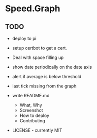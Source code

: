 # Speed.Graph

## TODO

* deploy to pi
* setup certbot to get a cert.
* Deal with space filling up

* show date periodically on the date axis
* alert if average is below threshold
* last tick missing from the graph

* write README.md
    * What, Why
    * Screenshot
    * How to deploy
    * Contributing
* LICENSE - currently MIT
